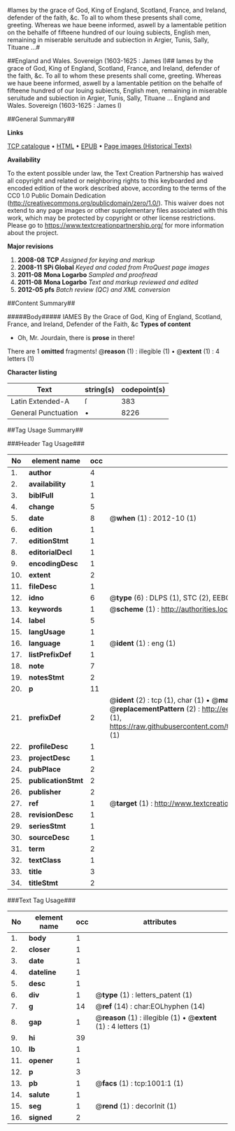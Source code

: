 #Iames by the grace of God, King of England, Scotland, France, and Ireland, defender of the faith, &c. To all to whom these presents shall come, greeting. Whereas we haue beene informed, aswell by a lamentable petition on the behalfe of fifteene hundred of our louing subiects, English men, remaining in miserable seruitude and subiection in Argier, Tunis, Sally, Tituane ...#

##England and Wales. Sovereign (1603-1625 : James I)##
Iames by the grace of God, King of England, Scotland, France, and Ireland, defender of the faith, &c. To all to whom these presents shall come, greeting. Whereas we haue beene informed, aswell by a lamentable petition on the behalfe of fifteene hundred of our louing subiects, English men, remaining in miserable seruitude and subiection in Argier, Tunis, Sally, Tituane ...
England and Wales. Sovereign (1603-1625 : James I)

##General Summary##

**Links**

[TCP catalogue](http://www.ota.ox.ac.uk/tcp/)  • 
[HTML](http://tei.it.ox.ac.uk/tcp/Texts-HTML/free/A22/A22321.html)  • 
[EPUB](http://tei.it.ox.ac.uk/tcp/Texts-EPUB/free/A22/A22321.epub) • 
[Page images (Historical Texts)](https://historicaltexts.jisc.ac.uk/eebo-99836715e)

**Availability**

To the extent possible under law, the Text Creation Partnership has waived all copyright and related or neighboring rights to this keyboarded and encoded edition of the work described above, according to the terms of the CC0 1.0 Public Domain Dedication (http://creativecommons.org/publicdomain/zero/1.0/). This waiver does not extend to any page images or other supplementary files associated with this work, which may be protected by copyright or other license restrictions. Please go to https://www.textcreationpartnership.org/ for more information about the project.

**Major revisions**

1. __2008-08__ __TCP__ *Assigned for keying and markup*
1. __2008-11__ __SPi Global__ *Keyed and coded from ProQuest page images*
1. __2011-08__ __Mona Logarbo__ *Sampled and proofread*
1. __2011-08__ __Mona Logarbo__ *Text and markup reviewed and edited*
1. __2012-05__ __pfs__ *Batch review (QC) and XML conversion*

##Content Summary##

#####Body#####
IAMES By the Grace of God, King of England, Scotland, France, and Ireland, Defender of the Faith, &c
**Types of content**

  * Oh, Mr. Jourdain, there is **prose** in there!

There are 1 **omitted** fragments! 
 @__reason__ (1) : illegible (1)  •  @__extent__ (1) : 4 letters (1)

**Character listing**


|Text|string(s)|codepoint(s)|
|---|---|---|
|Latin Extended-A|ſ|383|
|General Punctuation|•|8226|

##Tag Usage Summary##

###Header Tag Usage###

|No|element name|occ|attributes|
|---|---|---|---|
|1.|__author__|4||
|2.|__availability__|1||
|3.|__biblFull__|1||
|4.|__change__|5||
|5.|__date__|8| @__when__ (1) : 2012-10 (1)|
|6.|__edition__|1||
|7.|__editionStmt__|1||
|8.|__editorialDecl__|1||
|9.|__encodingDesc__|1||
|10.|__extent__|2||
|11.|__fileDesc__|1||
|12.|__idno__|6| @__type__ (6) : DLPS (1), STC (2), EEBO-CITATION (1), PROQUEST (1), VID (1)|
|13.|__keywords__|1| @__scheme__ (1) : http://authorities.loc.gov/ (1)|
|14.|__label__|5||
|15.|__langUsage__|1||
|16.|__language__|1| @__ident__ (1) : eng (1)|
|17.|__listPrefixDef__|1||
|18.|__note__|7||
|19.|__notesStmt__|2||
|20.|__p__|11||
|21.|__prefixDef__|2| @__ident__ (2) : tcp (1), char (1)  •  @__matchPattern__ (2) : ([0-9\-]+):([0-9IVX]+) (1), (.+) (1)  •  @__replacementPattern__ (2) : http://eebo.chadwyck.com/downloadtiff?vid=$1&page=$2 (1), https://raw.githubusercontent.com/textcreationpartnership/Texts/master/tcpchars.xml#$1 (1)|
|22.|__profileDesc__|1||
|23.|__projectDesc__|1||
|24.|__pubPlace__|2||
|25.|__publicationStmt__|2||
|26.|__publisher__|2||
|27.|__ref__|1| @__target__ (1) : http://www.textcreationpartnership.org/docs/. (1)|
|28.|__revisionDesc__|1||
|29.|__seriesStmt__|1||
|30.|__sourceDesc__|1||
|31.|__term__|2||
|32.|__textClass__|1||
|33.|__title__|3||
|34.|__titleStmt__|2||


###Text Tag Usage###

|No|element name|occ|attributes|
|---|---|---|---|
|1.|__body__|1||
|2.|__closer__|1||
|3.|__date__|1||
|4.|__dateline__|1||
|5.|__desc__|1||
|6.|__div__|1| @__type__ (1) : letters_patent (1)|
|7.|__g__|14| @__ref__ (14) : char:EOLhyphen (14)|
|8.|__gap__|1| @__reason__ (1) : illegible (1)  •  @__extent__ (1) : 4 letters (1)|
|9.|__hi__|39||
|10.|__lb__|1||
|11.|__opener__|1||
|12.|__p__|3||
|13.|__pb__|1| @__facs__ (1) : tcp:1001:1 (1)|
|14.|__salute__|1||
|15.|__seg__|1| @__rend__ (1) : decorInit (1)|
|16.|__signed__|2||
